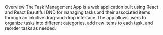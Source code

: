 Overview
The Task Management App is a web application built using React and React Beautiful DND for managing tasks and their associated items through an intuitive drag-and-drop interface. The app allows users to organize tasks into different categories, add new items to each task, and reorder tasks as needed.
